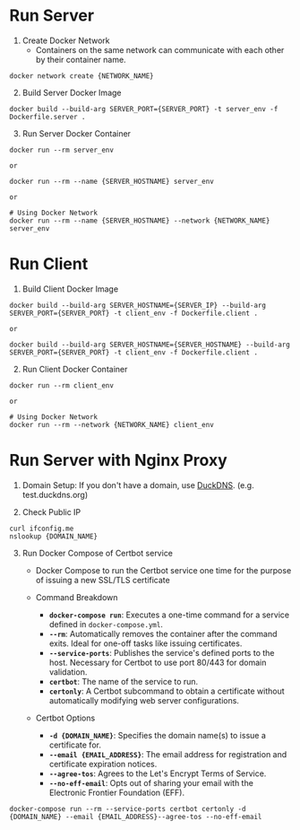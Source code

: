 Run Server
==============================

1. Create Docker Network
    * Containers on the same network can communicate with each other by their container name.

```
docker network create {NETWORK_NAME}
```

2. Build Server Docker Image

```
docker build --build-arg SERVER_PORT={SERVER_PORT} -t server_env -f Dockerfile.server .
```

3. Run Server Docker Container 

```
docker run --rm server_env

or

docker run --rm --name {SERVER_HOSTNAME} server_env

or

# Using Docker Network
docker run --rm --name {SERVER_HOSTNAME} --network {NETWORK_NAME} server_env
```


Run Client
==============================

1. Build Client Docker Image

```
docker build --build-arg SERVER_HOSTNAME={SERVER_IP} --build-arg SERVER_PORT={SERVER_PORT} -t client_env -f Dockerfile.client .

or

docker build --build-arg SERVER_HOSTNAME={SERVER_HOSTNAME} --build-arg SERVER_PORT={SERVER_PORT} -t client_env -f Dockerfile.client .
```

2. Run Client Docker Container 

```
docker run --rm client_env

or

# Using Docker Network
docker run --rm --network {NETWORK_NAME} client_env
```


Run Server with Nginx Proxy
==============================

1. Domain Setup: If you don't have a domain, use [DuckDNS](https://www.duckdns.org/). (e.g. test.duckdns.org)

2. Check Public IP

```
curl ifconfig.me
nslookup {DOMAIN_NAME}
```

3. Run Docker Compose of Certbot service 

    * Docker Compose to run the Certbot service one time for the purpose of issuing a new SSL/TLS certificate

    * Command Breakdown
        * **`docker-compose run`**: Executes a one-time command for a service defined in `docker-compose.yml`.
        * **`--rm`**: Automatically removes the container after the command exits. Ideal for one-off tasks like issuing certificates.
        * **`--service-ports`**: Publishes the service's defined ports to the host. Necessary for Certbot to use port 80/443 for domain validation.
        * **`certbot`**: The name of the service to run.
        * **`certonly`**: A Certbot subcommand to obtain a certificate without automatically modifying web server configurations.

    * Certbot Options
        * **`-d {DOMAIN_NAME}`**: Specifies the domain name(s) to issue a certificate for.
        * **`--email {EMAIL_ADDRESS}`**: The email address for registration and certificate expiration notices.
        * **`--agree-tos`**: Agrees to the Let's Encrypt Terms of Service.
        * **`--no-eff-email`**: Opts out of sharing your email with the Electronic Frontier Foundation (EFF).

```
docker-compose run --rm --service-ports certbot certonly -d {DOMAIN_NAME} --email {EMAIL_ADDRESS}--agree-tos --no-eff-email
```

